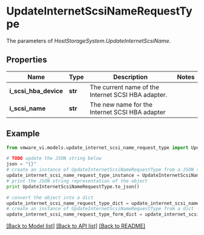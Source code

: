 # UpdateInternetScsiNameRequestType

The parameters of *HostStorageSystem.UpdateInternetScsiName*. 

## Properties
Name | Type | Description | Notes
------------ | ------------- | ------------- | -------------
**i_scsi_hba_device** | **str** | The current name of the Internet SCSI HBA adapter.  | 
**i_scsi_name** | **str** | The new name for the Internet SCSI HBA adapter  | 

## Example

```python
from vmware_vi.models.update_internet_scsi_name_request_type import UpdateInternetScsiNameRequestType

# TODO update the JSON string below
json = "{}"
# create an instance of UpdateInternetScsiNameRequestType from a JSON string
update_internet_scsi_name_request_type_instance = UpdateInternetScsiNameRequestType.from_json(json)
# print the JSON string representation of the object
print UpdateInternetScsiNameRequestType.to_json()

# convert the object into a dict
update_internet_scsi_name_request_type_dict = update_internet_scsi_name_request_type_instance.to_dict()
# create an instance of UpdateInternetScsiNameRequestType from a dict
update_internet_scsi_name_request_type_form_dict = update_internet_scsi_name_request_type.from_dict(update_internet_scsi_name_request_type_dict)
```
[[Back to Model list]](../README.md#documentation-for-models) [[Back to API list]](../README.md#documentation-for-api-endpoints) [[Back to README]](../README.md)


